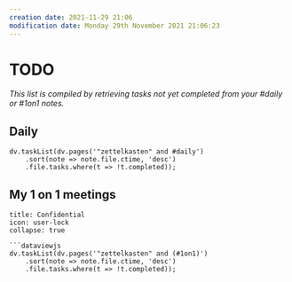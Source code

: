 ```yaml
---
creation date: 2021-11-29 21:06
modification date: Monday 29th November 2021 21:06:23
---
```

# TODO

*This list is compiled by retrieving tasks not yet completed from your #daily or #1on1 notes.*

## Daily
```dataviewjs
dv.taskList(dv.pages('"zettelkasten" and #daily')
	.sort(note => note.file.ctime, 'desc')
	.file.tasks.where(t => !t.completed));
```

## My 1 on 1 meetings
```ad-note
title: Confidential
icon: user-lock
collapse: true

```dataviewjs
dv.taskList(dv.pages('"zettelkasten" and (#1on1)')
	.sort(note => note.file.ctime, 'desc')
	.file.tasks.where(t => !t.completed));


```
